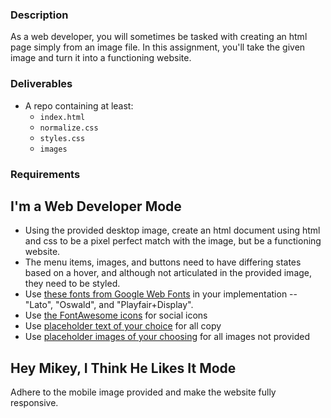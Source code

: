 ### Description

As a web developer, you will sometimes be tasked with creating an html page simply from an image file. In this assignment, you'll take the given image and turn it into a functioning website.

### Deliverables

* A repo containing at least:
  * `index.html`
  * `normalize.css`
  * `styles.css`
  * `images` 

### Requirements

## I'm a Web Developer Mode

* Using the provided desktop image, create an html document using html and css to be a pixel perfect match with the image, but be a functioning website.
* The menu items, images, and buttons need to have differing states based on a hover, and although not articulated in the provided image, they need to be styled.
* Use [these fonts from Google Web
  Fonts](https://fonts.googleapis.com/css?family=Lato:300,400,400i,700,700i%7cOswald:300,400,500,600,700%7cPlayfair+Display:400,400i,700,700i)
  in your implementation -- "Lato", "Oswald", and "Playfair+Display".
* Use [the FontAwesome
  icons](http://fortawesome.github.io/Font-Awesome/cheatsheet/) for social icons
* Use [placeholder text of your choice](http://meettheipsums.com) for all copy
* Use [placeholder images of your
  choosing](http://www.hanselman.com/blog/TheInternetsBestPlaceholderImageSitesForWebDevelopment.aspx) for all images not provided

## Hey Mikey, I Think He Likes It Mode

Adhere to the mobile image provided and make the website fully responsive.
